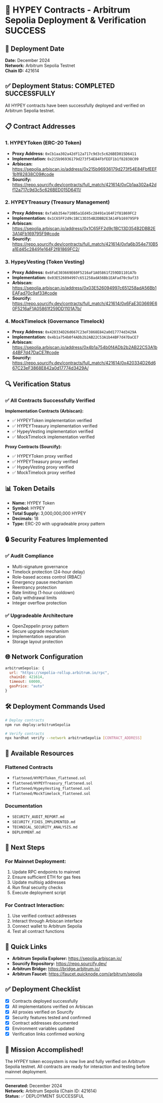 # 🎉 HYPEY Contracts - Arbitrum Sepolia Deployment & Verification SUCCESS

## 📅 Deployment Date
**Date:** December 2024  
**Network:** Arbitrum Sepolia Testnet  
**Chain ID:** 421614  

## ✅ Deployment Status: COMPLETED SUCCESSFULLY

All HYPEY contracts have been successfully deployed and verified on Arbitrum Sepolia testnet.

## 📋 Contract Addresses

### 1. HYPEYToken (ERC-20 Token)
- **Proxy Address:** `0xCb1aa302a42df12a717c9d3c5c626BED015D6411`
- **Implementation:** `0x215b96936179d273f54E84FbfEEF1b1f82838C09`
- **Arbiscan:** https://sepolia.arbiscan.io/address/0x215b96936179d273f54E84FbfEEF1b1f82838C09#code
- **Sourcify:** https://repo.sourcify.dev/contracts/full_match/421614/0xCb1aa302a42df12a717c9d3c5c626BED015D6411/

### 2. HYPEYTreasury (Treasury Management)
- **Proxy Address:** `0xfa6b354e710B5a1Ed45c28491e164F2f81869FC2`
- **Implementation:** `0x1C65FF2d9c1BC13D354B2DBB2E3A14Fb169795F9`
- **Arbiscan:** https://sepolia.arbiscan.io/address/0x1C65FF2d9c1BC13D354B2DBB2E3A14Fb169795F9#code
- **Sourcify:** https://repo.sourcify.dev/contracts/full_match/421614/0xfa6b354e710B5a1Ed45c28491e164F2f81869FC2/

### 3. HypeyVesting (Token Vesting)
- **Proxy Address:** `0x6FaE303669E60F5216aF1A05861f259DD1101A7b`
- **Implementation:** `0x03E526094997c651258adA56Bb1EAFad70c9af33`
- **Arbiscan:** https://sepolia.arbiscan.io/address/0x03E526094997c651258adA56Bb1EAFad70c9af33#code
- **Sourcify:** https://repo.sourcify.dev/contracts/full_match/421614/0x6FaE303669E60F5216aF1A05861f259DD1101A7b/

### 4. MockTimelock (Governance Timelock)
- **Proxy Address:** `0x420334D26d667C23eF3868E842a0d17774d3429A`
- **Implementation:** `0x4b1a754b0f4ADb2b2AB22C53A1b44BF7d47DaCE7`
- **Arbiscan:** https://sepolia.arbiscan.io/address/0x4b1a754b0f4ADb2b2AB22C53A1b44BF7d47DaCE7#code
- **Sourcify:** https://repo.sourcify.dev/contracts/full_match/421614/0x420334D26d667C23eF3868E842a0d17774d3429A/

## 🔍 Verification Status

### ✅ All Contracts Successfully Verified

**Implementation Contracts (Arbiscan):**
- ✅ HYPEYToken implementation verified
- ✅ HYPEYTreasury implementation verified  
- ✅ HypeyVesting implementation verified
- ✅ MockTimelock implementation verified

**Proxy Contracts (Sourcify):**
- ✅ HYPEYToken proxy verified
- ✅ HYPEYTreasury proxy verified
- ✅ HypeyVesting proxy verified
- ✅ MockTimelock proxy verified

## 📊 Token Details

- **Name:** HYPEY Token
- **Symbol:** HYPEY
- **Total Supply:** 3,000,000,000 HYPEY
- **Decimals:** 18
- **Type:** ERC-20 with upgradeable proxy pattern

## 🔒 Security Features Implemented

### ✅ Audit Compliance
- Multi-signature governance
- Timelock protection (24-hour delay)
- Role-based access control (RBAC)
- Emergency pause mechanism
- Reentrancy protection
- Rate limiting (1-hour cooldown)
- Daily withdrawal limits
- Integer overflow protection

### ✅ Upgradeable Architecture
- OpenZeppelin proxy pattern
- Secure upgrade mechanism
- Implementation separation
- Storage layout protection

## 🌐 Network Configuration

```javascript
arbitrumSepolia: {
  url: "https://sepolia-rollup.arbitrum.io/rpc",
  chainId: 421614,
  timeout: 60000,
  gasPrice: "auto"
}
```

## 🛠 Deployment Commands Used

```bash
# Deploy contracts
npm run deploy:arbitrumSepolia

# Verify contracts
npx hardhat verify --network arbitrumSepolia [CONTRACT_ADDRESS]
```

## 📁 Available Resources

### Flattened Contracts
- `flattened/HYPEYToken_flattened.sol`
- `flattened/HYPEYTreasury_flattened.sol`
- `flattened/HypeyVesting_flattened.sol`
- `flattened/MockTimelock_flattened.sol`

### Documentation
- `SECURITY_AUDIT_REPORT.md`
- `SECURITY_FIXES_IMPLEMENTED.md`
- `TECHNICAL_SECURITY_ANALYSIS.md`
- `DEPLOYMENT.md`

## 🎯 Next Steps

### For Mainnet Deployment:
1. Update RPC endpoints to mainnet
2. Ensure sufficient ETH for gas fees
3. Update multisig addresses
4. Run final security checks
5. Execute deployment script

### For Contract Interaction:
1. Use verified contract addresses
2. Interact through Arbiscan interface
3. Connect wallet to Arbitrum Sepolia
4. Test all contract functions

## 🔗 Quick Links

- **Arbitrum Sepolia Explorer:** https://sepolia.arbiscan.io/
- **Sourcify Repository:** https://repo.sourcify.dev/
- **Arbitrum Bridge:** https://bridge.arbitrum.io/
- **Arbitrum Faucet:** https://faucet.quicknode.com/arbitrum/sepolia

## ✅ Deployment Checklist

- [x] Contracts deployed successfully
- [x] All implementations verified on Arbiscan
- [x] All proxies verified on Sourcify
- [x] Security features tested and confirmed
- [x] Contract addresses documented
- [x] Environment variables updated
- [x] Verification links confirmed working

## 🎉 Mission Accomplished!

The HYPEY token ecosystem is now live and fully verified on Arbitrum Sepolia testnet. All contracts are ready for interaction and testing before mainnet deployment.

---

**Generated:** December 2024  
**Network:** Arbitrum Sepolia (Chain ID: 421614)  
**Status:** ✅ DEPLOYMENT SUCCESSFUL